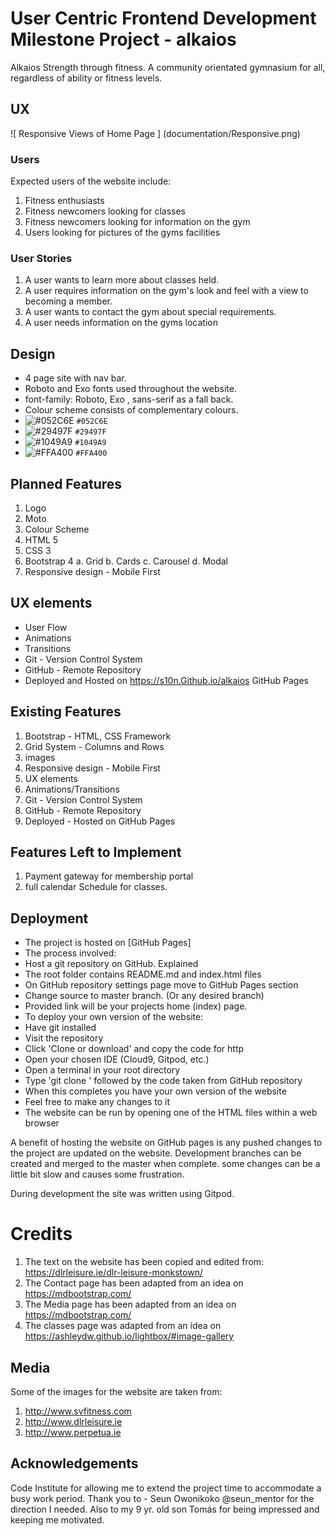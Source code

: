 

# User Centric Frontend Development Milestone Project - alkaios

Alkaios Strength through fitness. A community orientated gymnasium for all, regardless of ability or fitness levels.

## UX

![ Responsive Views of Home Page ] (documentation/Responsive.png)

### Users

Expected users of the website include:
1. Fitness enthusiasts 
2. Fitness newcomers looking for classes
3. Fitness newcomers looking for information on the gym
4. Users looking for pictures of the gyms facilities

### User Stories

1. A user wants to learn more about classes held. 
2. A user requires information on the gym's look and feel with a view to becoming a member.
3. A user wants to contact the gym about special requirements.
4. A user needs information on the gyms location


## Design

- 4 page site with nav bar. 
- Roboto  and Exo fonts used throughout the website.
- font-family: Roboto, Exo , sans-serif as a fall back.
- Colour scheme consists of complementary colours.
- ![#052C6E](https://placehold.it/15/052C6E/000000?text=+) `#052C6E`
- ![#29497F](https://placehold.it/15/29497F/000000?text=+) `#29497F`
- ![#1049A9](https://placehold.it/15/1049A9/000000?text=+) `#1049A9`
- ![#FFA400](https://placehold.it/15/FFA400/000000?text=+) `#FFA400`

## Planned Features

1. Logo
2. Moto
3. Colour Scheme
4. HTML 5
5. CSS 3
5. Bootstrap 4
  a. Grid 
  b. Cards
  c. Carousel
  d. Modal
6. Responsive design - Mobile First


## UX elements
- User Flow
- Animations
- Transitions
- Git - Version Control System
- GitHub - Remote Repository
- Deployed and Hosted on https://s10n.Github.io/alkaios GitHub Pages


## Existing Features

1. Bootstrap - HTML, CSS Framework
2. Grid System - Columns and Rows
3. images
4. Responsive design - Mobile First
5. UX elements
6. Animations/Transitions
7. Git - Version Control System
8. GitHub - Remote Repository
9. Deployed - Hosted on GitHub Pages


## Features Left to Implement
1. Payment gateway for membership portal
2. full calendar Schedule for classes.

## Deployment
- The project is hosted on [GitHub Pages]
- The process involved:
- Host a git repository on GitHub. Explained 
- The root folder contains README.md and index.html files
- On GitHub repository settings page move to GitHub Pages section
- Change source to master branch. (Or any desired branch)
- Provided link will be your projects home (index) page. 
- To deploy your own version of the website:
- Have git installed
- Visit the repository
- Click 'Clone or download' and copy the code for http
- Open your chosen IDE (Cloud9, Gitpod, etc.)
- Open a terminal in your root directory
- Type 'git clone ' followed by the code taken from GitHub repository
- When this completes you have your own version of the website
- Feel free to make any changes to it
- The website can be run by opening one of the HTML files within a web browser

A benefit of hosting the website on GitHub pages is any pushed changes to the project are updated on the website. 
Development branches can be created and merged to the master when complete.
some changes can be a little bit slow and causes some frustration.

During development the site was written using Gitpod.

# Credits
1. The text on the website has been copied and edited from:  https://dlrleisure.ie/dlr-leisure-monkstown/ 
2. The Contact page has been adapted from an idea on https://mdbootstrap.com/
3. The Media page has been adapted from an idea on https://mdbootstrap.com/
4. The classes page was adapted from an idea on https://ashleydw.github.io/lightbox/#image-gallery

## Media
Some of the images for the website are taken from:
1. http://www.svfitness.com
2. http://www.dlrleisure.ie
3. http://www.perpetua.ie


## Acknowledgements
Code Institute for allowing me to extend the project time to accommodate a busy work period.
Thank you to  - Seun Owonikoko  @seun_mentor for the direction I needed.
Also to my 9 yr. old son Tomás for being impressed and keeping me motivated.

